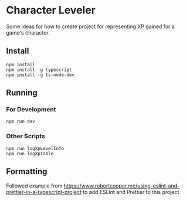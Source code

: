 # Character Leveler

Some ideas for how to create project for representing XP gained for a game's character.

## Install

```
npm install
npm install -g typescript
npm install -g ts-node-dev
```

## Running

### For Development 

```
npm run dev
```

### Other Scripts

```
npm run logXpLevelInfo
npm run logXpTable
```

## Formatting

Followed example from https://www.robertcooper.me/using-eslint-and-prettier-in-a-typescript-project to add ESLint and Prettier to this project
